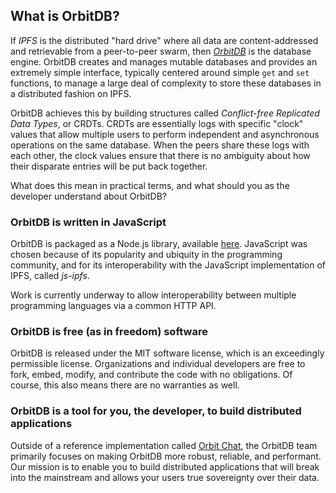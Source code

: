 ## What is OrbitDB?

If _IPFS_ is the distributed "hard drive" where all data are content-addressed and retrievable from a peer-to-peer swarm, then _[OrbitDB](https://github.com/orbitdb/orbit-db)_ is the database engine. OrbitDB creates and manages mutable databases and provides an extremely simple interface, typically centered around simple `get` and `set` functions, to manage a large deal of complexity to store these databases in a distributed fashion on IPFS.

OrbitDB achieves this by building structures called _Conflict-free Replicated Data Types_, or CRDTs. CRDTs are essentially logs with specific "clock" values that allow multiple users to perform independent and asynchronous operations on the same database. When the peers share these logs with each other, the clock values ensure that there is no ambiguity about how their disparate entries will be put back together.

What does this mean in practical terms, and what should you as the developer understand about OrbitDB?

### OrbitDB is written in JavaScript

OrbitDB is packaged as a Node.js library, available [here](https://github.com/orbitdb/orbit-db). JavaScript was chosen because of its popularity and ubiquity in the programming community, and for its interoperability with the JavaScript implementation of IPFS, called _js-ipfs_.

Work is currently underway to allow interoperability between multiple programming languages via a common HTTP API.

### OrbitDB is free (as in freedom) software

OrbitDB is released under the MIT software license, which is an exceedingly permissible license. Organizations and individual developers are free to fork, embed, modify, and contribute the code with no obligations. Of course, this also means there are no warranties as well.

### OrbitDB is a tool for you, the developer, to build distributed applications

Outside of a reference implementation called [Orbit Chat](https://github.com/orbitdb/orbit-web), the OrbitDB team primarily focuses on making OrbitDB more robust, reliable, and performant. Our mission is to enable you to build distributed applications that will break into the mainstream and allows your users true sovereignty over their data.
